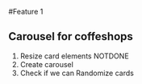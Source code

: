 #Feature 1

## Carousel for coffeshops

1. Resize card elements NOTDONE
2. Create carousel
3. Check if we can Randomize cards
